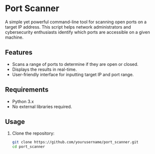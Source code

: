 # Port Scanner

A simple yet powerful command-line tool for scanning open ports on a target IP address. This script helps network administrators and cybersecurity enthusiasts identify which ports are accessible on a given machine.

## Features
- Scans a range of ports to determine if they are open or closed.
- Displays the results in real-time.
- User-friendly interface for inputting target IP and port range.

## Requirements
- Python 3.x
- No external libraries required.

## Usage
1. Clone the repository:
   ```bash
   git clone https://github.com/yourusername/port_scanner.git
   cd port_scanner

